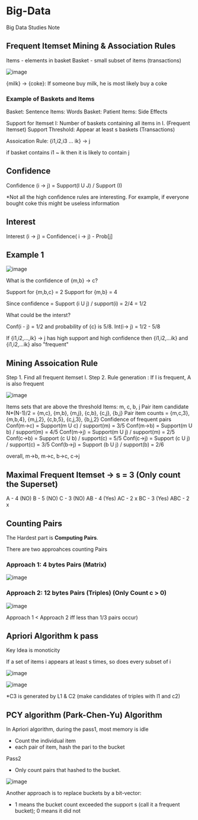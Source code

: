 # Big-Data

Big Data Studies Note

## Frequent Itemset Mining & Association Rules 

Items - elements in basket 
Basket - small subset of items (transactions) 

![image](https://user-images.githubusercontent.com/79100627/195438680-a485938c-db34-444d-b799-fa0d6c0d6a63.png)

{milk} -> {coke}: If someone buy milk, he is most likely buy a coke

### Example of Baskets and Items 

Basket: Sentence Items: Words 
Basket: Patient Items: Side Effects 

Support for Itemset I: Number of baskets containing all items in I. 
(Frequent Itemset) Support Threshold: Appear at least s baskets (Transactions) 

Assoication Rule: {i1,i2,i3 ... ik} -> j

if basket contains i1 ~ ik then it is likely to contain j

## Confidence 

Confidence (i -> j) = Support(I U J) / Support (I)

*Not all the high confidence rules are interesting. For example, if everyone bought coke this might be useless information

## Interest 

Interest (i -> j) = Confidence( i -> j) - Prob[j]

## Example 1

![image](https://user-images.githubusercontent.com/79100627/195440190-51a73a97-0a2e-4f01-8e9a-dbba6274ff0a.png)

What is the confidence of {m,b} -> c?

Support for {m,b,c} = 2 
Support for {m,b} = 4

Since confidence = Support (i U j) / support(i) = 2/4 = 1/2

What could be the interst?

Conf(i - j) = 1/2 and probability of {c} is 5/8. 
Int(i-> j) = 1/2 - 5/8  

If {i1,i2,...,ik} -> j has high support and high confidence then {i1,i2,...ik} and {i1,i2,...ik} also "frequent" 

## Mining Assoication Rule 

Step 1. Find all frequent itemset I.
Step 2. Rule generation : If I is frequent, A is also frequent 

![image](https://user-images.githubusercontent.com/79100627/195441070-42653621-1a8f-4810-af49-777ef4fe8c58.png)

Items sets that are above the threshold 
Items: m, c, b, j
Pair item candidate N*(N-1)/2 = {m,c}, {m,b}, {m,j}, {c,b}, {c,j}, {b,j}
Pair item counts = {m,c,3}, {m,b,4}, {m,j,2}, {c,b,5}, {c,j,3}, {b,j,2}
Confidence of frequent pairs 
Conf(m->c) = Support(m U c) / support(m) = 3/5
Conf(m->b) = Support(m U b) / support(m) = 4/5
Conf(m->j) = Support(m U j) / support(m) = 2/5
Conf(c->b) = Support (c U b) / support(c) = 5/5 
Conf(c->j) = Support (c U j) / support(c) = 3/5
Conf(b->j) = Support (b U j) / support(b) = 2/6

overall, m->b, m->c, b->c, c->j 

## Maximal Frequent Itemset -> s = 3 (Only count the Superset) 

A - 4  (NO)
B - 5 (NO)
C - 3 (NO)
AB - 4 (Yes)
AC - 2 x
BC - 3 (Yes)
ABC - 2 x


## Counting Pairs
The Hardest part is **Computing Pairs**.

There are two approahces counting Pairs 

### Approach 1: 4 bytes Pairs  (Matrix)

![image](https://user-images.githubusercontent.com/79100627/195444181-05f9afed-b284-444d-ae64-3e7b5de9b67d.png)

### Approach 2: 12 bytes Pairs (Triples) (Only Count c > 0) 

![image](https://user-images.githubusercontent.com/79100627/195444297-93525458-1168-4e31-a573-27980fb0a6d1.png)

Approach 1 < Approach 2 iff less than 1/3 pairs occur) 

## Apriori Algorithm k pass 

Key Idea is monoticity 

If a set of items i appears at least s times, so does every subset of i 

![image](https://user-images.githubusercontent.com/79100627/195444727-200896bf-7103-4db9-81bb-86fe1d131b2f.png)

![image](https://user-images.githubusercontent.com/79100627/195444776-6e4435e4-6edd-49fb-8cb5-3f222b37b14a.png)

*C3 is generated by L1 & C2 (make candidates of triples with l1 and c2) 

## PCY algorithm (Park-Chen-Yu) Algorithm

In Apriori algorithm, during the pass1, most memory is idle
- Count the individual item 
- each pair of item, hash the pari to the bucket 

Pass2 
- Only count pairs that hashed to the bucket. 

![image](https://user-images.githubusercontent.com/79100627/195446313-312d76a5-d9ea-4150-91e4-a30ccd3059d1.png)

Another approach is to replace buckets by a bit-vector:
- 1 means the bucket count exceeded the support s (call it a frequent bucket); 0 means it did not 


